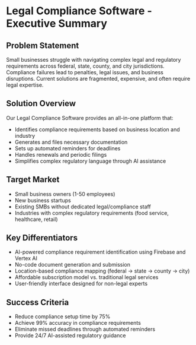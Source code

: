 # Legal Compliance Software - Executive Summary

## Problem Statement
Small businesses struggle with navigating complex legal and regulatory requirements across federal, state, county, and city jurisdictions. Compliance failures lead to penalties, legal issues, and business disruptions. Current solutions are fragmented, expensive, and often require legal expertise.

## Solution Overview
Our Legal Compliance Software provides an all-in-one platform that:
- Identifies compliance requirements based on business location and industry
- Generates and files necessary documentation
- Sets up automated reminders for deadlines
- Handles renewals and periodic filings
- Simplifies complex regulatory language through AI assistance

## Target Market
- Small business owners (1-50 employees)
- New business startups
- Existing SMBs without dedicated legal/compliance staff
- Industries with complex regulatory requirements (food service, healthcare, retail)

## Key Differentiators
- AI-powered compliance requirement identification using Firebase and Vertex AI
- No-code document generation and submission
- Location-based compliance mapping (federal → state → county → city)
- Affordable subscription model vs. traditional legal services
- User-friendly interface designed for non-legal experts

## Success Criteria
- Reduce compliance setup time by 75%
- Achieve 99% accuracy in compliance requirements
- Eliminate missed deadlines through automated reminders
- Provide 24/7 AI-assisted regulatory guidance 